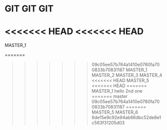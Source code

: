 # GIT GIT GIT

<<<<<<< HEAD
<<<<<<< HEAD
=======
MASTER_1 

=======
>>>>>>> 09c05ee57b764a1410e0780fa700833b70831187
MASTER_1
MASTER_2
MASTER_3
MASTER_4 
<<<<<<< HEAD
MASTER_5
<<<<<<< HEAD
=======
MASTER_1 
hello
>>>>>>> 2nd one
=======
>>>>>>> master
>>>>>>> 09c05ee57b764a1410e0780fa700833b70831187
=======
MASTER_5 
MASTER_6
>>>>>>> 6de15e9c92e94ab66dbc52de8e1c563f31205d03
